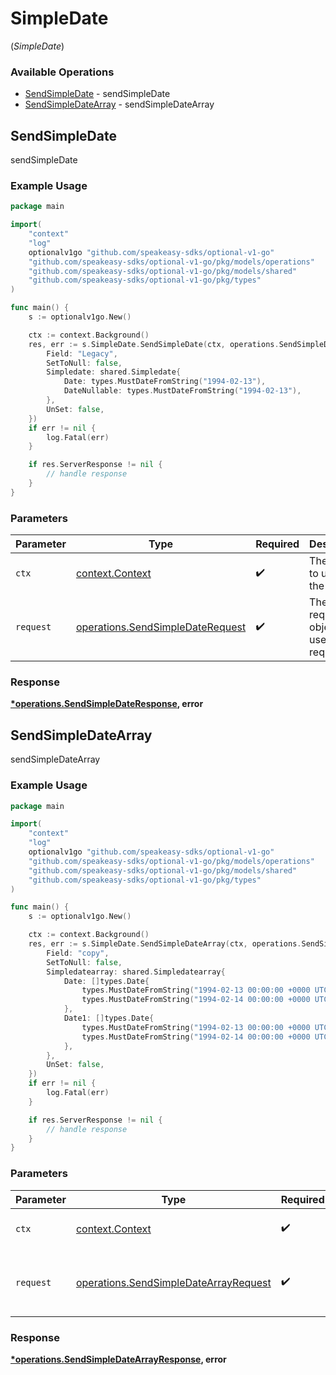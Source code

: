 # SimpleDate
(*SimpleDate*)

### Available Operations

* [SendSimpleDate](#sendsimpledate) - sendSimpleDate
* [SendSimpleDateArray](#sendsimpledatearray) - sendSimpleDateArray

## SendSimpleDate

sendSimpleDate

### Example Usage

```go
package main

import(
	"context"
	"log"
	optionalv1go "github.com/speakeasy-sdks/optional-v1-go"
	"github.com/speakeasy-sdks/optional-v1-go/pkg/models/operations"
	"github.com/speakeasy-sdks/optional-v1-go/pkg/models/shared"
	"github.com/speakeasy-sdks/optional-v1-go/pkg/types"
)

func main() {
    s := optionalv1go.New()

    ctx := context.Background()
    res, err := s.SimpleDate.SendSimpleDate(ctx, operations.SendSimpleDateRequest{
        Field: "Legacy",
        SetToNull: false,
        Simpledate: shared.Simpledate{
            Date: types.MustDateFromString("1994-02-13"),
            DateNullable: types.MustDateFromString("1994-02-13"),
        },
        UnSet: false,
    })
    if err != nil {
        log.Fatal(err)
    }

    if res.ServerResponse != nil {
        // handle response
    }
}
```

### Parameters

| Parameter                                                                            | Type                                                                                 | Required                                                                             | Description                                                                          |
| ------------------------------------------------------------------------------------ | ------------------------------------------------------------------------------------ | ------------------------------------------------------------------------------------ | ------------------------------------------------------------------------------------ |
| `ctx`                                                                                | [context.Context](https://pkg.go.dev/context#Context)                                | :heavy_check_mark:                                                                   | The context to use for the request.                                                  |
| `request`                                                                            | [operations.SendSimpleDateRequest](../../models/operations/sendsimpledaterequest.md) | :heavy_check_mark:                                                                   | The request object to use for the request.                                           |


### Response

**[*operations.SendSimpleDateResponse](../../models/operations/sendsimpledateresponse.md), error**


## SendSimpleDateArray

sendSimpleDateArray

### Example Usage

```go
package main

import(
	"context"
	"log"
	optionalv1go "github.com/speakeasy-sdks/optional-v1-go"
	"github.com/speakeasy-sdks/optional-v1-go/pkg/models/operations"
	"github.com/speakeasy-sdks/optional-v1-go/pkg/models/shared"
	"github.com/speakeasy-sdks/optional-v1-go/pkg/types"
)

func main() {
    s := optionalv1go.New()

    ctx := context.Background()
    res, err := s.SimpleDate.SendSimpleDateArray(ctx, operations.SendSimpleDateArrayRequest{
        Field: "copy",
        SetToNull: false,
        Simpledatearray: shared.Simpledatearray{
            Date: []types.Date{
                types.MustDateFromString("1994-02-13 00:00:00 +0000 UTC"),
                types.MustDateFromString("1994-02-14 00:00:00 +0000 UTC"),
            },
            Date1: []types.Date{
                types.MustDateFromString("1994-02-13 00:00:00 +0000 UTC"),
                types.MustDateFromString("1994-02-14 00:00:00 +0000 UTC"),
            },
        },
        UnSet: false,
    })
    if err != nil {
        log.Fatal(err)
    }

    if res.ServerResponse != nil {
        // handle response
    }
}
```

### Parameters

| Parameter                                                                                      | Type                                                                                           | Required                                                                                       | Description                                                                                    |
| ---------------------------------------------------------------------------------------------- | ---------------------------------------------------------------------------------------------- | ---------------------------------------------------------------------------------------------- | ---------------------------------------------------------------------------------------------- |
| `ctx`                                                                                          | [context.Context](https://pkg.go.dev/context#Context)                                          | :heavy_check_mark:                                                                             | The context to use for the request.                                                            |
| `request`                                                                                      | [operations.SendSimpleDateArrayRequest](../../models/operations/sendsimpledatearrayrequest.md) | :heavy_check_mark:                                                                             | The request object to use for the request.                                                     |


### Response

**[*operations.SendSimpleDateArrayResponse](../../models/operations/sendsimpledatearrayresponse.md), error**

